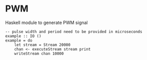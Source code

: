 PWM
===

Haskell module to generate PWM signal

    -- pulse width and period need to be provided in microseconds
    example :: IO ()
    example = do
        let stream = Stream 20000
        chan <- executeStream stream print
        writeStream chan 10000